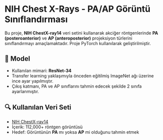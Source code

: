 # NIH Chest X-Rays - PA/AP Görüntü Sınıflandırması

Bu proje, **NIH ChestX-ray14** veri setini kullanarak akciğer röntgenlerinde **PA (posteroanterior)** ve **AP (anteroposterior)** projeksiyon türlerini sınıflandırmayı amaçlamaktadır. Proje PyTorch kullanılarak geliştirilmiştir.

## 🧠 Model

- Kullanılan mimari: **ResNet-34**
- Transfer learning yaklaşımıyla önceden eğitilmiş ImageNet ağı üzerine ince ayar yapılmıştır.
- Çıkış katmanı, PA ve AP sınıflarını tahmin edecek şekilde 2 sınıfa ayarlanmıştır.

## 🔍 Kullanılan Veri Seti

- [NIH ChestX-ray14](https://www.kaggle.com/datasets/nih-chest-xrays/data)  
- İçerik: 112,000+ röntgen görüntüsü
- Hedef: Görüntünün **PA** mı yoksa **AP** mi olduğunu tahmin etmek


